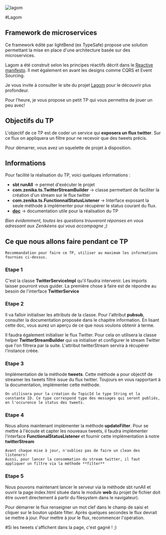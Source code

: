![lagom](https://d3gnpvjw8j16uq.cloudfront.net/assets/images/lagom/lagom-hero.jpg)

#Lagom
## Framework de microservices 

Ce framework édité par lightBend (ex TypeSafe) propose une solution permettant la mise en place d'une architecture basée sur des microservices. 

Lagom a été construit selon les principes réactifs décrit dans le [Reactive manifesto](http://www.reactivemanifesto.org/). Il met également en avant les designs comme CQRS et Event Sourcing.

Je vous invite à consulter le site du projet [Lagom](http://www.lagomframework.com/documentation/1.0.x/Installation.html) pour le découvrir plus profondeur.

Pour l'heure, je vous propose un petit TP qui vous permettra de jouer un peu avec!


## Objectifs du TP

L'objectif de ce TP est de coder un service qui **exposera un flux twitter**. Sur ce flux on appliquera un filtre pour ne recevoir que des tweets précis.

Pour démarrer, vous avez un squelette de projet à disposition. 

## Informations

Pour facilité la réalisation du TP, voici quelques informations : 

 - **sbt runAll** -> permet d'exécuter le projet
 - **com.zenika.ts.TwitterStreamBuilder** -> classe permettant de faciliter la création d'un stream sur le flux twitter
 - **com.zenika.ts.FunctionnalStatusListener** -> Interface exposant la seule méthode à implémenter pour récupérer le status courant du flux.
 - **[doc](
 )** -> documentation utile pour la réalisation du TP
 
*Bien évidemment, toutes les questions trouveront réponses en vous adressant aux Zenikéens qui vous accompagne ;)*

## Ce que nous allons faire pendant ce TP


	Recommandation pour faire ce TP, utiliser au maximum les informations fournies ci-dessus. 


### Etape 1 

C'est la classe **TwitterServiceImpl** qu'il faudra intervenir. Les imports laisser pourront vous guider.
La première chose à faire est de répondre au besoin de l'interface **TwitterService**

### Etape 2

Il va falloir initialiser les attributs de la classe. Pour l'attribut **pubsub**, consulter la documentation proposée dans le chapitre information.
En lisant cette doc, vous aurez un aperçu de ce que nous voulons obtenir à terme.

Il faudra également initialiser le flux Twitter. Pour cela on utilisera la classe helper **TwitterStreamBuilder** qui va initialiser et configurer le stream Twitter que l'on filtrera par la suite. L'attribut twitterStream servira à récupérer l'instance créée. 



### Etape 3

Implémentation de la méthode **tweets**. Cette méthode a pour objectif de streamer les tweets filtré issue du flux twitter.
Toujours en vous rapportant à la documentation, implémenter cette méthode. 


	On utilisera pour la création du TopicId le type String et la constante ID. Ce type correspond type des messages qui seront publiés, en l'occurence le status des tweets.

### Etape 4

Nous allons maintenant implémenter la méthode **updateFilter**. Pour se mettre à l'écoute et capter les nouveaux tweets, il faudra implémenter l'interface **FunctionalStatusListener** et fournir cette implémentation à notre **twitterStream**

	Avant chaque mise à jour, n'oubliez pas de faire un clean des listeners! 
	Aussi, pour lancer la consommation du stream twitter, il faut appliquer un filtre via la méthode **filter**
	
### Etape 5

Nous pouvons maintenant lancer le serveur via la méthode sbt runAll et ouvrir la page index.html située dans le module **web** du projet (le fichier doit être ouvert directement à partir du filesystem dans le navigateur).

Pour démarrer le flux renseigner un mot clef dans le champ de saisi et cliquer sur le bouton update filter. Après quelques secondes le flux devrait se mettre à jour. Pour mettre à jour le flux, recommencer l'opération.

#Si les tweets s'affichent dans la page, c'est gagné ! ;)